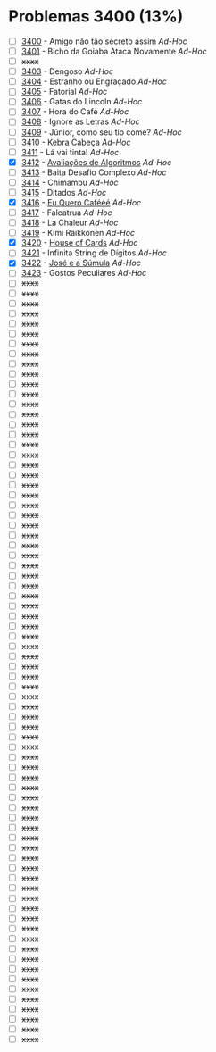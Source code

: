 # Problemas 3400 (13%)

- [ ]  [3400](https://www.beecrowd.com.br/judge/pt/problems/view/3400) - Amigo não tão secreto assim *Ad-Hoc*
- [ ]  [3401](https://www.beecrowd.com.br/judge/pt/problems/view/3401) - Bicho da Goiaba Ataca Novamente *Ad-Hoc*
- [ ] ~~xxxx~~
- [ ]  [3403](https://www.beecrowd.com.br/judge/pt/problems/view/3403) - Dengoso *Ad-Hoc*
- [ ]  [3404](https://www.beecrowd.com.br/judge/pt/problems/view/3404) - Estranho ou Engraçado *Ad-Hoc*
- [ ]  [3405](https://www.beecrowd.com.br/judge/pt/problems/view/3405) - Fatorial *Ad-Hoc*
- [ ]  [3406](https://www.beecrowd.com.br/judge/pt/problems/view/3406) - Gatas do Lincoln *Ad-Hoc*
- [ ]  [3407](https://www.beecrowd.com.br/judge/pt/problems/view/3407) - Hora do Café *Ad-Hoc*
- [ ]  [3408](https://www.beecrowd.com.br/judge/pt/problems/view/3408) - Ignore as Letras *Ad-Hoc*
- [ ]  [3409](https://www.beecrowd.com.br/judge/pt/problems/view/3409) - Júnior, como seu tio come? *Ad-Hoc*
- [ ]  [3410](https://www.beecrowd.com.br/judge/pt/problems/view/3410) - Kebra Cabeça *Ad-Hoc*
- [ ]  [3411](https://www.beecrowd.com.br/judge/pt/problems/view/3411) - Lá vai tinta! *Ad-Hoc*
- [x]  [3412](https://www.beecrowd.com.br/judge/pt/problems/view/3412) - [Avaliações de Algoritmos](https://github.com/tgn76ok/BeecrowdResolvido/blob/main/Resolvidos/src/3400/Avalia%C3%A7%C3%B5es%20de%20Algoritmos.py) *Ad-Hoc*
- [ ]  [3413](https://www.beecrowd.com.br/judge/pt/problems/view/3413) - Baita Desafio Complexo *Ad-Hoc*
- [ ]  [3414](https://www.beecrowd.com.br/judge/pt/problems/view/3414) - Chimambu *Ad-Hoc*
- [ ]  [3415](https://www.beecrowd.com.br/judge/pt/problems/view/3415) - Ditados *Ad-Hoc*
- [x]  [3416](https://www.beecrowd.com.br/judge/pt/problems/view/3416) - [Eu Quero Cafééé](https://github.com/tgn76ok/BeecrowdResolvido/blob/main/Resolvidos/src/3400/Eu%20Quero%20Caf%C3%A9%C3%A9%C3%A9.py) *Ad-Hoc*
- [ ]  [3417](https://www.beecrowd.com.br/judge/pt/problems/view/3417) - Falcatrua *Ad-Hoc*
- [ ]  [3418](https://www.beecrowd.com.br/judge/pt/problems/view/3418) - La Chaleur *Ad-Hoc*
- [ ]  [3419](https://www.beecrowd.com.br/judge/pt/problems/view/3419) - Kimi Räikkönen *Ad-Hoc*
- [x]  [3420](https://www.beecrowd.com.br/judge/pt/problems/view/3420) - [House of Cards](https://github.com/tgn76ok/BeecrowdResolvido/blob/main/Resolvidos/src/3400/House%20of%20Cards.py) *Ad-Hoc*
- [ ]  [3421](https://www.beecrowd.com.br/judge/pt/problems/view/3421) - Infinita String de Dígitos *Ad-Hoc*
- [x]  [3422](https://www.beecrowd.com.br/judge/pt/problems/view/3422) - [José e a Súmula](https://github.com/tgn76ok/BeecrowdResolvido/blob/main/Resolvidos/src/3400/Jos%C3%A9%20e%20a%20S%C3%BAmula.py) *Ad-Hoc*
- [ ]  [3423](https://www.beecrowd.com.br/judge/pt/problems/view/3423) - Gostos Peculiares *Ad-Hoc*
- [ ] ~~xxxx~~
- [ ] ~~xxxx~~
- [ ] ~~xxxx~~
- [ ] ~~xxxx~~
- [ ] ~~xxxx~~
- [ ] ~~xxxx~~
- [ ] ~~xxxx~~
- [ ] ~~xxxx~~
- [ ] ~~xxxx~~
- [ ] ~~xxxx~~
- [ ] ~~xxxx~~
- [ ] ~~xxxx~~
- [ ] ~~xxxx~~
- [ ] ~~xxxx~~
- [ ] ~~xxxx~~
- [ ] ~~xxxx~~
- [ ] ~~xxxx~~
- [ ] ~~xxxx~~
- [ ] ~~xxxx~~
- [ ] ~~xxxx~~
- [ ] ~~xxxx~~
- [ ] ~~xxxx~~
- [ ] ~~xxxx~~
- [ ] ~~xxxx~~
- [ ] ~~xxxx~~
- [ ] ~~xxxx~~
- [ ] ~~xxxx~~
- [ ] ~~xxxx~~
- [ ] ~~xxxx~~
- [ ] ~~xxxx~~
- [ ] ~~xxxx~~
- [ ] ~~xxxx~~
- [ ] ~~xxxx~~
- [ ] ~~xxxx~~
- [ ] ~~xxxx~~
- [ ] ~~xxxx~~
- [ ] ~~xxxx~~
- [ ] ~~xxxx~~
- [ ] ~~xxxx~~
- [ ] ~~xxxx~~
- [ ] ~~xxxx~~
- [ ] ~~xxxx~~
- [ ] ~~xxxx~~
- [ ] ~~xxxx~~
- [ ] ~~xxxx~~
- [ ] ~~xxxx~~
- [ ] ~~xxxx~~
- [ ] ~~xxxx~~
- [ ] ~~xxxx~~
- [ ] ~~xxxx~~
- [ ] ~~xxxx~~
- [ ] ~~xxxx~~
- [ ] ~~xxxx~~
- [ ] ~~xxxx~~
- [ ] ~~xxxx~~
- [ ] ~~xxxx~~
- [ ] ~~xxxx~~
- [ ] ~~xxxx~~
- [ ] ~~xxxx~~
- [ ] ~~xxxx~~
- [ ] ~~xxxx~~
- [ ] ~~xxxx~~
- [ ] ~~xxxx~~
- [ ] ~~xxxx~~
- [ ] ~~xxxx~~
- [ ] ~~xxxx~~
- [ ] ~~xxxx~~
- [ ] ~~xxxx~~
- [ ] ~~xxxx~~
- [ ] ~~xxxx~~
- [ ] ~~xxxx~~
- [ ] ~~xxxx~~
- [ ] ~~xxxx~~
- [ ] ~~xxxx~~
- [ ] ~~xxxx~~
- [ ] ~~xxxx~~